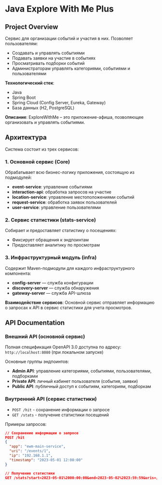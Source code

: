# Java Explore With Me Plus

## Project Overview
Сервис для организации событий и участия в них. Позволяет пользователям:
- Создавать и управлять событиями
- Подавать заявки на участие в событиях
- Просматривать подборки событий
- Администраторам управлять категориями, событиями и пользователями

**Технологический стек**:
- Java
- Spring Boot
- Spring Cloud (Config Server, Eureka, Gateway)
- База данных (H2, PostgreSQL)

**Описание**:
ExploreWithMe – это приложение-афиша, позволяющее организовать и управлять событиями.

## Архитектура

Система состоит из трех сервисов:

### 1. Основной сервис (Core)
Обрабатывает всю бизнес-логику приложения, состоящую из подмодулей:
- **event-service**: управление событиями
- **interaction-api**: обработка запросов на участие
- **location-service**: управление местоположениями событий
- **request-service**: обработка заявок пользователей
- **user-service**: управление пользователями

### 2. Сервис статистики (stats-service)
Собирает и предоставляет статистику о посещениях:
- Фиксирует обращения к эндпоинтам
- Предоставляет аналитику по просмотрам

### 3. Инфраструктурный модуль (infra)
Содержит Maven-подмодули для каждого инфраструктурного компонента:
- **config-server** — служба конфигурации
- **discovery-server** — служба обнаружения
- **gateway-server** — служба API-шлюза

**Взаимодействие сервисов**:
Основной сервис отправляет информацию о запросах к API в сервис статистики для учета просмотров.

## API Documentation

### Внешний API (основной сервис)
Полная спецификация OpenAPI 3.0 доступна по адресу: `http://localhost:8080` (при локальном запуске)

Основные группы эндпоинтов:
- **Admin API**: управление категориями, событиями, пользователями, подборками
- **Private API**: личный кабинет пользователя (события, заявки)
- **Public API**: публичный доступ к событиям, категориям, подборкам

### Внутренний API (сервис статистики)
- `POST /hit` - сохранение информации о запросе
- `GET /stats` - получение статистики посещений

Примеры запросов:
```json
// Сохранение информации о запросе
POST /hit
{
  "app": "ewm-main-service",
  "uri": "/events/1",
  "ip": "192.168.1.1",
  "timestamp": "2023-05-01 12:00:00"
}

// Получение статистики
GET /stats?start=2023-05-01%2000:00:00&end=2023-05-02%2023:59:59&uris=/events/1,/events/2&unique=true
